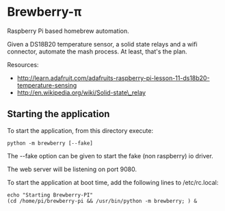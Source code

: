 Brewberry-&pi;
===========

Raspberry Pi based homebrew automation.

Given a DS18B20 temperature sensor, a solid state relays and a wifi connector, automate the mash process. At least, that's the plan.

Resources:
 - http://learn.adafruit.com/adafruits-raspberry-pi-lesson-11-ds18b20-temperature-sensing
 - http://en.wikipedia.org/wiki/Solid-state\_relay


Starting the application
------------------------

To start the application, from this directory execute:

    python -m brewberry [--fake]

The --fake option can be given to start the fake (non raspberry) io driver.

The web server will be listening on port 9080.

To start the application at boot time, add the following lines to /etc/rc.local:

    echo "Starting Brewberry-PI"
    (cd /home/pi/brewberry-pi && /usr/bin/python -m brewberry; ) &


